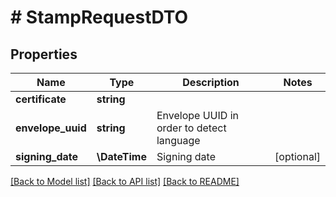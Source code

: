 # # StampRequestDTO

## Properties

Name | Type | Description | Notes
------------ | ------------- | ------------- | -------------
**certificate** | **string** |  |
**envelope_uuid** | **string** | Envelope UUID in order to detect language |
**signing_date** | **\DateTime** | Signing date | [optional]

[[Back to Model list]](../../README.md#models) [[Back to API list]](../../README.md#endpoints) [[Back to README]](../../README.md)
